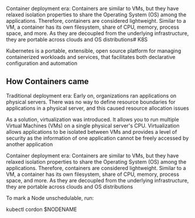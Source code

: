Container deployment era: Containers are similar to VMs, but they have relaxed isolation properties to share the Operating System (OS) among the applications. Therefore, containers are considered lightweight. Similar to a VM, a container has its own filesystem, share of CPU, memory, process space, and more. As they are decoupled from the underlying infrastructure, they are portable across clouds and OS distributions# K8S

Kubernetes is a portable, extensible, open source platform for managing containerized workloads and services, that facilitates both declarative configuration and automation

## How Containers came

Traditional deployment era: Early on, organizations ran applications on physical servers. There was no way to define resource boundaries for applications in a physical server, and this caused resource allocation issues

As a solution, virtualization was introduced. It allows you to run multiple Virtual Machines (VMs) on a single physical server's CPU. Virtualization allows applications to be isolated between VMs and provides a level of security as the information of one application cannot be freely accessed by another application

Container deployment era: Containers are similar to VMs, but they have relaxed isolation properties to share the Operating System (OS) among the applications. Therefore, containers are considered lightweight. Similar to a VM, a container has its own filesystem, share of CPU, memory, process space, and more. As they are decoupled from the underlying infrastructure, they are portable across clouds and OS distributions

To mark a Node unschedulable, run:

kubectl cordon $NODENAME
